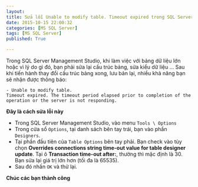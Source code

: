 ```yaml
---
layout: 
title: Sửa lỗi Unable to modify table. Timeout expired trong SQL Server Management Studio
date: 2015-10-15 22:00:32
categories: [MS SQL Server]
tags: [MS SQL Server]
published: True

---
```


Trong SQL Server Management Studio, khi làm việc với bảng dữ liệu lớn hoặc vì lý do gì đó, bạn phải sửa lại cấu trúc bảng, sửa kiểu dữ liệu ... Sau khi tiến hành thay đổi cấu trúc bảng xong, lưu bản lại, nhiều khả năng bạn sẽ nhận được thông báo:


```
- Unable to modify table. 
Timeout expired. The timeout period elapsed prior to completion of the operation or the server is not responding.

```


**Đây là cách sửa lỗi này**

- Trong SQL Server Management Studio, vào menu `Tools \ Options`
- Trong cửa sổ `Options`, tại danh sách bên tay trái, bạn vào phần `Designers`.
- Tại phần đầu tiên của `Table Options` bên tay phải. Bạn check vào tùy chọn **Overrides connections string time-out value for table designer update**. Tại ô **Transaction time-out after:**, thường thì mặc định là 30. Bạn sửa lại giá trị lớn hơn (tối đa là 65535).
- Sau đó nhấn `OK` và thử lại.


**Chúc các bạn thành công**
